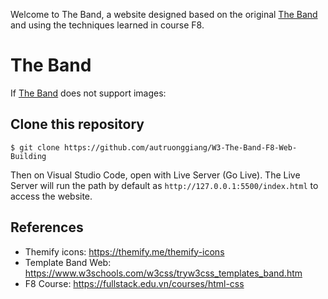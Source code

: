 Welcome to The Band, a website designed based on the original [The Band](https://www.w3schools.com/w3css/tryw3css_templates_band.htm) and using the techniques learned in course F8.

# The Band

If [The Band](https://autruonggiang.github.io/W3-The-Band-F8-Web-Building/) does not support images:


## Clone this repository
` $ git clone https://github.com/autruonggiang/W3-The-Band-F8-Web-Building `

Then on Visual Studio Code, open with Live Server (Go Live). The Live Server will run the path by default as `http://127.0.0.1:5500/index.html` to access the website.

## References
- Themify icons: https://themify.me/themify-icons
- Template Band Web: https://www.w3schools.com/w3css/tryw3css_templates_band.htm
- F8 Course: https://fullstack.edu.vn/courses/html-css
